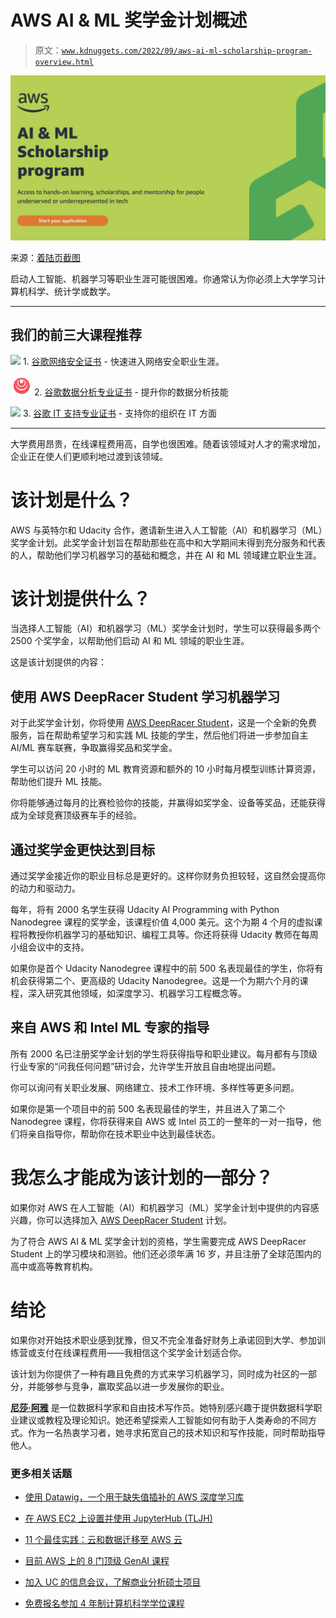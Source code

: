 # AWS AI & ML 奖学金计划概述

> 原文：[`www.kdnuggets.com/2022/09/aws-ai-ml-scholarship-program-overview.html`](https://www.kdnuggets.com/2022/09/aws-ai-ml-scholarship-program-overview.html)

![AWS AI & ML 奖学金计划概述](img/09d9e35da4d99dd9b55350d1f4f977c4.png)

来源：[着陆页截图](https://aws.amazon.com/machine-learning/scholarship/)

启动人工智能、机器学习等职业生涯可能很困难。你通常认为你必须上大学学习计算机科学、统计学或数学。

* * *

## 我们的前三大课程推荐

![](img/0244c01ba9267c002ef39d4907e0b8fb.png) 1\. [谷歌网络安全证书](https://www.kdnuggets.com/google-cybersecurity) - 快速进入网络安全职业生涯。

![](img/e225c49c3c91745821c8c0368bf04711.png) 2\. [谷歌数据分析专业证书](https://www.kdnuggets.com/google-data-analytics) - 提升你的数据分析技能

![](img/0244c01ba9267c002ef39d4907e0b8fb.png) 3\. [谷歌 IT 支持专业证书](https://www.kdnuggets.com/google-itsupport) - 支持你的组织在 IT 方面

* * *

大学费用昂贵，在线课程费用高，自学也很困难。随着该领域对人才的需求增加，企业正在使人们更顺利地过渡到该领域。

# 该计划是什么？

AWS 与英特尔和 Udacity 合作，邀请新生进入人工智能（AI）和机器学习（ML）奖学金计划。此奖学金计划旨在帮助那些在高中和大学期间未得到充分服务和代表的人，帮助他们学习机器学习的基础和概念，并在 AI 和 ML 领域建立职业生涯。

# 该计划提供什么？

当选择人工智能（AI）和机器学习（ML）奖学金计划时，学生可以获得最多两个 2500 个奖学金，以帮助他们启动 AI 和 ML 领域的职业生涯。

这是该计划提供的内容：

## 使用 AWS DeepRacer Student 学习机器学习

对于此奖学金计划，你将使用 [AWS DeepRacer Student](https://aws.amazon.com/deepracer/student/)，这是一个全新的免费服务，旨在帮助希望学习和实践 ML 技能的学生，然后他们将进一步参加自主 AI/ML 赛车联赛，争取赢得奖品和奖学金。

学生可以访问 20 小时的 ML 教育资源和额外的 10 小时每月模型训练计算资源，帮助他们提升 ML 技能。

你将能够通过每月的比赛检验你的技能，并赢得如奖学金、设备等奖品，还能获得成为全球竞赛顶级赛车手的经验。

## 通过奖学金更快达到目标

通过奖学金接近你的职业目标总是更好的。这样你财务负担较轻，这自然会提高你的动力和驱动力。

每年，将有 2000 名学生获得 Udacity AI Programming with Python Nanodegree 课程的奖学金，该课程价值 4,000 美元。这个为期 4 个月的虚拟课程将教授你机器学习的基础知识、编程工具等。你还将获得 Udacity 教师在每周小组会议中的支持。

如果你是首个 Udacity Nanodegree 课程中的前 500 名表现最佳的学生，你将有机会获得第二个、更高级的 Udacity Nanodegree。这是一个为期六个月的课程，深入研究其他领域，如深度学习、机器学习工程概念等。

## 来自 AWS 和 Intel ML 专家的指导

所有 2000 名已注册奖学金计划的学生将获得指导和职业建议。每月都有与顶级行业专家的“问我任何问题”研讨会，允许学生开放且自由地提出问题。

你可以询问有关职业发展、网络建立、技术工作环境、多样性等更多问题。

如果你是第一个项目中的前 500 名表现最佳的学生，并且进入了第二个 Nanodegree 课程，你将获得来自 AWS 或 Intel 员工的一整年的一对一指导，他们将亲自指导你，帮助你在技术职业中达到最佳状态。

# 我怎么才能成为该计划的一部分？

如果你对 AWS 在人工智能（AI）和机器学习（ML）奖学金计划中提供的内容感兴趣，你可以选择加入 [AWS DeepRacer Student](https://aws.amazon.com/deepracer/student/) 计划。

为了符合 AWS AI & ML 奖学金计划的资格，学生需要完成 AWS DeepRacer Student 上的学习模块和测验。他们还必须年满 16 岁，并且注册了全球范围内的高中或高等教育机构。

# 结论

如果你对开始技术职业感到犹豫，但又不完全准备好财务上承诺回到大学、参加训练营或支付在线课程费用——我相信这个奖学金计划适合你。

该计划为你提供了一种有趣且免费的方式来学习机器学习，同时成为社区的一部分，并能够参与竞争，赢取奖品以进一步发展你的职业。

**[尼莎·阿雅](https://www.linkedin.com/in/nisha-arya-ahmed/)** 是一位数据科学家和自由技术写作员。她特别感兴趣于提供数据科学职业建议或教程及理论知识。她还希望探索人工智能如何有助于人类寿命的不同方式。作为一名热衷学习者，她寻求拓宽自己的技术知识和写作技能，同时帮助指导他人。

### 更多相关话题

+   [使用 Datawig，一个用于缺失值插补的 AWS 深度学习库](https://www.kdnuggets.com/2021/12/datawig-aws-deep-learning-library-missing-value-imputation.html)

+   [在 AWS EC2 上设置并使用 JupyterHub (TLJH)](https://www.kdnuggets.com/2023/01/setup-jupyterhub-tljh-aws-ec2.html)

+   [11 个最佳实践：云和数据迁移至 AWS 云](https://www.kdnuggets.com/2023/04/11-best-practices-cloud-data-migration-aws-cloud.html)

+   [目前 AWS 上的 8 门顶级 GenAI 课程](https://www.kdnuggets.com/top-8-genai-courses-for-aws-to-take-now)

+   [加入 UC 的信息会议，了解商业分析硕士项目](https://www.kdnuggets.com/2022/10/ucincinnati-join-ucs-information-session-masters-business-analytics-program.html)

+   [免费报名参加 4 年制计算机科学学位课程](https://www.kdnuggets.com/enroll-in-a-4-year-computer-science-degree-program-for-free)
